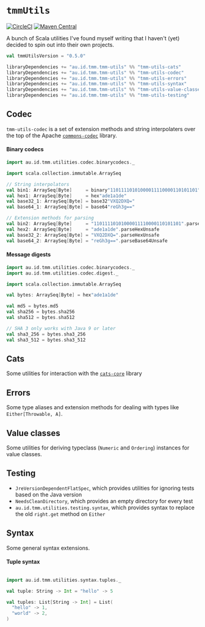 # `tmmUtils`
[![CircleCI](https://circleci.com/gh/tmccarthy/tmmUtils/tree/master.svg?style=svg)](https://circleci.com/gh/tmccarthy/tmmUtils/tree/master)
[![Maven Central](https://img.shields.io/maven-central/v/au.id.tmm.tmm-utils/tmm-utils-codec_2.13.svg)](https://repo.maven.apache.org/maven2/au/id/tmm/tmm-utils/tmm-utils-codec_2.13/)

A bunch of Scala utilities I've found myself writing that I haven't (yet) decided to spin out into 
their own projects.

```scala
val tmmUtilsVersion = "0.5.0"

libraryDependencies += "au.id.tmm.tmm-utils" %% "tmm-utils-cats"             % tmmUtilsVersion          // Cats utilities
libraryDependencies += "au.id.tmm.tmm-utils" %% "tmm-utils-codec"            % tmmUtilsVersion          // Codecs and hashing
libraryDependencies += "au.id.tmm.tmm-utils" %% "tmm-utils-errors"           % tmmUtilsVersion          // Errors
libraryDependencies += "au.id.tmm.tmm-utils" %% "tmm-utils-syntax"           % tmmUtilsVersion          // Syntax utils
libraryDependencies += "au.id.tmm.tmm-utils" %% "tmm-utils-value-classes"    % tmmUtilsVersion          // Value class utils
libraryDependencies += "au.id.tmm.tmm-utils" %% "tmm-utils-testing"          % tmmUtilsVersion % "test" // Test utilities
```

## Codec

`tmm-utils-codec` is a set of extension methods and string interpolaters over the top of the Apache
[`commons-codec`](https://commons.apache.org/proper/commons-codec/) library.

#### Binary codecs

```scala
import au.id.tmm.utilities.codec.binarycodecs._

import scala.collection.immutable.ArraySeq

// String interpolators
val bin1: ArraySeq[Byte]     = binary"11011110101000011110000110101101"
val hex1: ArraySeq[Byte]     = hex"ade1a1de"
val base32_1: ArraySeq[Byte] = base32"VXQ2DXQ="
val base64_1: ArraySeq[Byte] = base64"reGh3g=="

// Extension methods for parsing
val bin2: ArraySeq[Byte]     = "11011110101000011110000110101101".parseBinaryUnsafe
val hex2: ArraySeq[Byte]     = "ade1a1de".parseHexUnsafe
val base32_2: ArraySeq[Byte] = "VXQ2DXQ=".parseHexUnsafe
val base64_2: ArraySeq[Byte] = "reGh3g==".parseBase64Unsafe
```

#### Message digests

```scala
import au.id.tmm.utilities.codec.binarycodecs._
import au.id.tmm.utilities.codec.digest._

import scala.collection.immutable.ArraySeq

val bytes: ArraySeq[Byte] = hex"ade1a1de"

val md5 = bytes.md5
val sha256 = bytes.sha256
val sha512 = bytes.sha512

// SHA 3 only works with Java 9 or later
val sha3_256 = bytes.sha3_256
val sha3_512 = bytes.sha3_512
```

## Cats

Some utilities for interaction with the [`cats-core`](https://github.com/typelevel/cats) library

## Errors

Some type aliases and extension methods for dealing with types like `Either[Throwable, A]`.

## Value classes

Some utilities for deriving typeclass (`Numeric` and `Ordering`) instances for value classes.

## Testing

* `JreVersionDependentFlatSpec`, which provides utilities for ignoring tests based on the Java version
* `NeedsCleanDirectory`, which provides an empty directory for every test
* `au.id.tmm.utilities.testing.syntax`, which provides syntax to replace the old `right.get` method on `Either`

## Syntax

Some general syntax extensions.

#### Tuple syntax

```scala

import au.id.tmm.utilities.syntax.tuples._

val tuple: String -> Int = "hello" -> 5

val tuples: List[String -> Int] = List(
  "hello" -> 1,
  "world" -> 2,
)

```